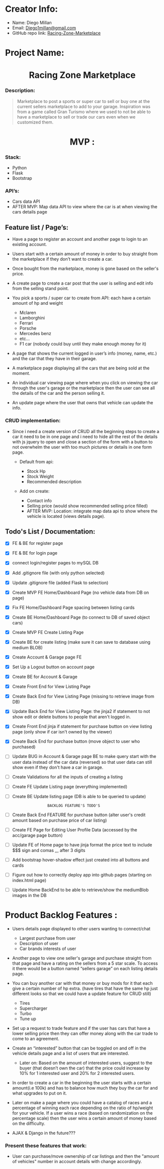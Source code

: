 # Creator Info:
  * Name: Diego Millan</li>
  * Email: <a href="diego1millan@gmail.com">Diego1millan@gmail.com</a>
  * GitHub repo link: <a href="https://github.com/DiegoRM7/Racing-Zone-Marketplace">Racing-Zone-Marketplace</a>

# Project Name:
<h1 align="center">Racing Zone Marketplace</h1>

### Description:
> Marketplace to post a sports or super car to sell or buy one at the current sellers marketplace to add to your garage. Inspiration was from a game called Gran Turismo where we used to not be able to have a marketplace to sell or trade our cars even when we customized them.

<h1 align="center">MVP :</h1>

### Stack:
  * Python
  * Flask
  * Bootstrap

### **API’s:**
  * Cars data API
  * AFTER MVP: Map data API to view where the car is at when viewing the cars details page

## Feature list / Page’s:
  * Have a page to register an account and another page to login to an existing account.
  
  * Users start with a certain amount of money in order to buy straight from the marketplace if they don’t want to create a car.
  
  * Once bought from the marketplace, money is gone based on the seller's price.
  
  * A create page to create a car post that the user is selling and edit info from the selling stand point.

  * You pick a sports / super car to create from API: each have a certain amount of hp and weight  
    * Mclaren
    * Lamborghini
    * Ferrari
    * Porsche
    * Mercedes benz
    * etc…
    * F1 car (nobody could buy until they make enough money for it)
  
  * A page that shows the current logged in user’s info (money, name, etc.) and the car that they have in their garage.
  * A marketplace page displaying all the cars that are being sold at the moment.
  * An individual car viewing page where when you click on viewing the car through the user's garage or the marketplace then the user can see all the details of the car and the person selling it.
  * An update page where the user that owns that vehicle can update the info.


### CRUD implementation:
  * Since i need a create version of CRUD all the beginning steps to create a car it need to be in one page and i need to hide all the rest of the details with js jquery to open and close a section of the form with a button to not overwhelm the user with too much pictures or details in one form page.

    * Default from api:
        * Stock Hp
        * Stock Weight
        * Recommended description
  
    * Add on create:
      * Contact info
      * Selling price (would show recommended selling price filled)
      * AFTER MVP: Location: integrate map data api to show where the vehicle is located (views details page).

## Todo's List / Documentation:
  - [x] FE & BE for register page
  - [x] FE & BE for login page
  - [x] connect login/register pages to mySQL DB
  - [x] Add .gitignore file (with only python selected)
  - [x] Update .gitignore file (added Flask to selection)
  - [x] Create MVP FE Home/Dashboard Page (no vehicle data from DB on page)
  - [x] Fix FE Home/Dashboard Page spacing between listing cards
  - [x] Create BE Home/Dashboard Page (to connect to DB of saved object cars)
  - [x] Create MVP FE Create Listing Page
  - [x] Create BE for create listing (make sure it can save to database using medium BLOB)
  - [x] Create Account & Garage page FE
  - [x] Set Up a Logout button on account page
  - [x] Create BE for Account & Garage
  - [x] Create Front End for View Listing Page
  - [x] Create Back End for View Listing Page (missing to retrieve image from DB)
  - [x] Update Back End for View Listing Page: the jinja2 if statement to not show edit or delete buttons to people that aren't logged in.
  - [x] Create Front End jinja if statement for purchase button on view listing page (only show if car isn't owned by the viewer)
  - [x] Create Back End for purchase button (move object to user who purchased)
  - [ ] Update BUG in Account & Garage page BE to make query start with the user data instead of the car data (reversed) so that user data can still show even if they don't have a car in garage.
  - [ ] Create Validations for all the inputs of creating a listing
  - [ ] Create FE Update Listing page (everything implemented)
  - [ ] Create BE Update listing page (DB is able to be queried to update)

                        BACKLOG FEATURE'S TODO'S

  - [ ] Create Back End FEATURE for purchase button (alter user's credit amount based on purchase price of car listing)
  - [ ] Create FE Page for Editing User Profile Data (accessed by the acc/garage page button)
  - [ ] Update FE of Home page to have jinja format the price text to include $$$ sign and comas ,,, after 3 digits
  - [ ] Add bootstrap hover-shadow effect just created into all buttons and cards
  - [ ] Figure out how to correctly deploy app into github pages (starting on index.html page)
  - [ ] Update Home BackEnd to be able to retrieve/show the mediumBlob images in the DB

# Product Backlog Features :
  * Users details page displayed to other users wanting to connect/chat
    * Largest purchase from user
    * Description of user
    * Car brands interests of user

  * Another page to view one seller's garage and purchase straight from that page and have a rating on the sellers from a 5 star scale. To access it there would be a button named “sellers garage” on each listing details page.
  
  * You can buy another car with that money or buy mods for it that each give a certain number of hp extra. (have tires that have the same hp just different looks so that we could have a update feature for CRUD still)
    * Tires
    * Supercharger
    * Turbo
    * Tune up

  * Set up a request to trade feature and if the user has cars that have a lower selling price then they can offer money along with the car trade to come to an agreement.

  * Create an “interested” button that can be toggled on and off in the vehicle details page and a list of users that are interested.
    * Later on: Based on the amount of interested users, suggest to the buyer (that doesn’t own the car) that the price could increase by 10% for 1 interested user and 20% for 2 interested users.

  * In order to create a car in the beginning the user starts with a certain amount(i.e 100k) and has to balance how much they buy the car for and what upgrades to put on it.

  * Later on make a page where you could have a catalog of races and a percentage of winning each race depending on the ratio of hp/weight for your vehicle. If a user wins a race (based on randomization on the percentage scale) then the user wins a certain amount of money based on the difficulty.

  * AJAX & Django in the future???

### Present these features that work:
  * User can purchase/move ownership of car listings and then the "amount of vehicles" number in account details with change accordingly.